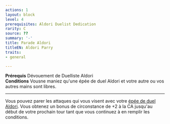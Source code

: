 ```yaml
---
actions: 1
layout: block
level: 4
prerequisites: Aldori Duelist Dedication
rarity: C
source: ??
summary: '-'
title: Parade Aldori
titleEN: Aldori Parry
traits:
- general

---
```


<p><span id="ctl00_MainContent_DetailedOutput"><strong>Prérequis</strong> Dévouement de Duelliste Aldori<br><strong>Conditions</strong> Vousne maniez qu'une épée de duel Aldori et votre autre ou vos autres mains sont libres.<br></span></p>
<hr>
<p>Vous pouvez parer les attaques qui vous visent avec votre <a href="https://2e.aonprd.com/Weapons.aspx?ID=88">épée de duel Aldori</a>. Vous obtenez un bonus de circonstance de +2 à la CA jusqu'au début de votre prochain tour tant que vous continuez à en remplir les conditions.&nbsp;</p>